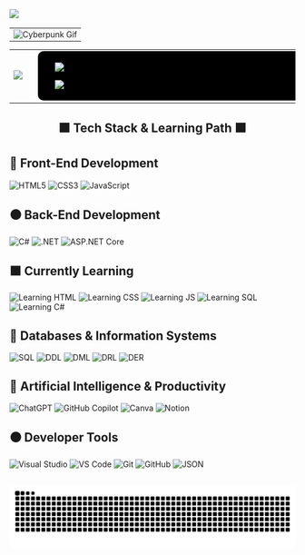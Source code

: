 <p align="center">    
      
<a href="https://github.com/DenverCoder1/readme-typing-svg"><img src="https://readme-typing -svg.herokuapp.com?  font=Time+New+Roman&color=black&size=30&center=true&vCenter=true&width=600&height=100&lines=Hola,+Soy+la+makina;++;Estudiante+de+ORT+Yatay,;Especialidad:+Informática,;Front-End,;Back-End,;Enfocado+en+la+excelencia"></a>  
</p>   
<table align="center">   
   
<td align="center" valign="top">  
<img src="https://i.pinimg.com/originals/1e/68/4d/1e684d15ad21997f1a92adfae922cfe5.gif" alt="Cyberpunk Gif" width="100%" />  
</table>         
       
       
<table align="center">       
  <tr>     
    <!-- GIF izquierdo -->
    <td align="center" valign="middle" style="padding-right: 20px;"> 
      <img src="https://media4.giphy.com/media/v1.Y2lkPTc5MGI3NjExdjNoemo5ejY3MTl5b2Q4Zml0dXVhdXc2MmltOHRqNmwzMW82bWgzZSZlcD12MV9pbnRlcm5hbF9naWZfYnlfaWQmY3Q9Zw/3oriO01iyPI9sEn3Pi/giphy.gif" width="400" />
    </td>   
    <!-- Bloque central más grande y centrado verticalmente -->
<td align="center" valign="middle">
  <div style="background-color: #000000; border-radius: 10px; padding: 20px; width: 500px;">
    <img src="https://github-readme-stats.vercel.app/api?username=sebacalvino&show_icons=true&theme=dark" width="480" style="display: block; margin: auto;" />
    <img src="https://github-readme-streak-stats.herokuapp.com?user=sebacalvino&theme=dark&date_format=M%20j%5B%2C%20Y%5D" width="480" style="display: block; margin: auto; margin-top: 15px;" />
  </div>
</td>
    <!-- GIF derecho -->
    <td align="center" valign="middle" style="padding-left: 20px;">
      <img src="https://media4.giphy.com/media/v1.Y2lkPTc5MGI3NjExdjNoemo5ejY3MTl5b2Q4Zml0dXVhdXc2MmltOHRqNmwzMW82bWgzZSZlcD12MV9pbnRlcm5hbF9naWZfYnlfaWQmY3Q9Zw/3oriO01iyPI9sEn3Pi/giphy.gif" width="400" />
    </td>
  </tr> 
</table>

 



<h2 align="center">⬛ Tech Stack & Learning Path ⬛</h2>

## 🖤 Front-End Development

![HTML5](https://img.shields.io/badge/HTML5-black?style=for-the-badge&logo=html5&logoColor=white)
![CSS3](https://img.shields.io/badge/CSS3-black?style=for-the-badge&logo=css3&logoColor=white)
![JavaScript](https://img.shields.io/badge/JavaScript-black?style=for-the-badge&logo=javascript&logoColor=white)

## ⚫ Back-End Development

![C#](https://img.shields.io/badge/C%23-black?style=for-the-badge&logo=c-sharp&logoColor=white)
![.NET](https://img.shields.io/badge/.NET-black?style=for-the-badge&logo=dotnet&logoColor=white)
![ASP.NET Core](https://img.shields.io/badge/ASP.NET_Core-black?style=for-the-badge&logo=dotnet&logoColor=white)

## ⬛ Currently Learning

![Learning HTML](https://img.shields.io/badge/Learning_HTML-black?style=for-the-badge&logo=html5&logoColor=white)
![Learning CSS](https://img.shields.io/badge/Learning_CSS-black?style=for-the-badge&logo=css3&logoColor=white)
![Learning JS](https://img.shields.io/badge/Learning_JS-black?style=for-the-badge&logo=javascript&logoColor=white)
![Learning SQL](https://img.shields.io/badge/Learning_SQL-black?style=for-the-badge&logo=postgresql&logoColor=white)
![Learning C#](https://img.shields.io/badge/Learning_C%23-black?style=for-the-badge&logo=c-sharp&logoColor=white)

## 🏴 Databases & Information Systems

![SQL](https://img.shields.io/badge/SQL-black?style=for-the-badge&logo=postgresql&logoColor=white)
![DDL](https://img.shields.io/badge/DDL-black?style=for-the-badge)
![DML](https://img.shields.io/badge/DML-black?style=for-the-badge)
![DRL](https://img.shields.io/badge/DRL-black?style=for-the-badge)
![DER](https://img.shields.io/badge/Entity_Relationship_Diagram-black?style=for-the-badge)

## 🖤 Artificial Intelligence & Productivity

![ChatGPT](https://img.shields.io/badge/ChatGPT-black?style=for-the-badge&logo=openai&logoColor=white)
![GitHub Copilot](https://img.shields.io/badge/GitHub_Copilot-black?style=for-the-badge&logo=github&logoColor=white)
![Canva](https://img.shields.io/badge/Canva-black?style=for-the-badge&logo=canva&logoColor=white)
![Notion](https://img.shields.io/badge/Notion-black?style=for-the-badge&logo=notion&logoColor=white)

## ⚫ Developer Tools

![Visual Studio](https://img.shields.io/badge/Visual_Studio-black?style=for-the-badge&logo=visual-studio&logoColor=white)
![VS Code](https://img.shields.io/badge/VS_Code-black?style=for-the-badge&logo=visual-studio-code&logoColor=white)
![Git](https://img.shields.io/badge/Git-black?style=for-the-badge&logo=git&logoColor=white)
![GitHub](https://img.shields.io/badge/GitHub-black?style=for-the-badge&logo=github&logoColor=white)
![JSON](https://img.shields.io/badge/JSON-black?style=for-the-badge&logo=json&logoColor=white)


 ## <div align="center">  
  
   ![snake gif](https://github.com/TechnologyHell/TechnologyHell/blob/output/github-snake-dark.svg)
  </div> 
